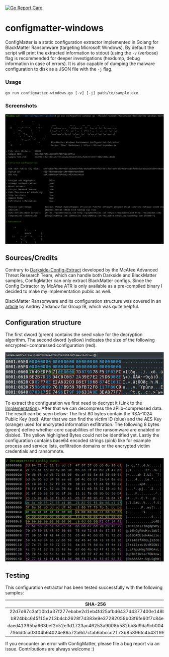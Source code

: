 [![Go Report Card](https://goreportcard.com/badge/github.com/f0wl/configmatter-windows)](https://goreportcard.com/report/github.com/f0wl/configmatter-windows)

# configmatter-windows

ConfigMatter is a static configuration extractor implemented in Golang for BlackMatter Ransomware (targeting Microsoft Windows). By default the script will print the extracted information to stdout (using the ```-v``` (verbose) flag is recommended for deeper investigations (hexdump, debug information in case of errors). It is also capable of dumping the malware configuration to disk as a JSON file with the ```-j``` flag.

### Usage 

```shell
go run configmatter-windows.go [-v] [-j] path/to/sample.exe
```
### Screenshots

![Running the script](img/tool.png)

## Sources/Credits

Contrary to [Darkside-Config-Extract](https://github.com/advanced-threat-research/DarkSide-Config-Extract) developed by the McAfee Advanced Threat Research Team, which can handle both Darkside and BlackMatter samples, ConfigMatter can only extract BlackMatter configs. Since the Config Extractor by McAfee ATR is only available as a pre-compiled binary I decided to make my implementation public as well.

BlackMatter Ransomware and its configuration structure was covered in an [article](https://blog.group-ib.com/blackmatter) by Andrey Zhdanov for Group IB, which was quite helpful.

## Configuration structure

The first dword (green) contains the seed value for the decryption algorithm. The second dword (yellow) indicates the size of the following encrypted+compressed configuration (red).

![Encrypted and compressed configuration](img/hex-enccomp.png)

To extract the configuration we first need to decrypt it (Link to the [Implementation](https://github.com/f0wl/configmatter-windows/blob/4f1ada60bd47909dead8d424dc71cad776e56cf8/configmatter-windows.go#L117)). After that we can decompress the aPlib-compressed data. The result can be seen below: The first 80 bytes contain the RSA-1024 Public Key (red). After that we can find the victim ID (blue) and the AES Key (orange) used for encrypted information exfiltration. The following 8 bytes (green) define whether core capabilities of the ransomware are enabled or disbled. The yellow highlighed Bytes could not be identified yet. Lastly the configuration contains base64 encoded strings (pink) like for example process and service lists, exfiltration domains or the encrypted victim credentials and ransomnote.

![Encrypted and compressed configuration](img/hex-dec.png)

## Testing

This configuration extractor has been tested successfully with the following samples:

|                             SHA-256                              |                     Sample                              |
| :--------------------------------------------------------------: | :-----------------------------------------------------: |
| 22d7d67c3af10b1a37f277ebabe2d1eb4fd25afbd6437d4377400e148bcc08d6 | [Malshare](https://malshare.com/sample.php?action=detail&hash=22d7d67c3af10b1a37f277ebabe2d1eb4fd25afbd6437d4377400e148bcc08d6) |
| b824bbc645f15e213b4cb2628f7d383e9e37282059b03f6fe60f7c84ea1fed1f | [MalwareBazaar](https://malshare.com/sample.php?action=detail&hash=b824bbc645f15e213b4cb2628f7d383e9e37282059b03f6fe60f7c84ea1fed1f) |
| daed41395ba663bef2c52e3d1723ac46253a9008b582bb8d9da9cb0044991720 | [Malshare](https://malshare.com/sample.php?action=detail&hash=daed41395ba663bef2c52e3d1723ac46253a9008b582bb8d9da9cb0044991720) |
| 7f6dd0ca03f04b64024e86a72a6d7cfab6abccc2173b85896fc4b431990a5984 | [MalwareBazaar](https://bazaar.abuse.ch/sample/7f6dd0ca03f04b64024e86a72a6d7cfab6abccc2173b85896fc4b431990a5984) |

If you encounter an error with ConfigMatter, please file a bug report via an issue. Contributions are always welcome :)

